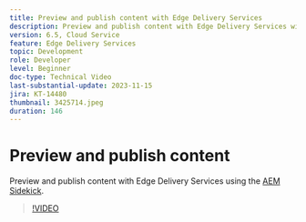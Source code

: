 ```yaml
---
title: Preview and publish content with Edge Delivery Services
description: Preview and publish content with Edge Delivery Services with the AEM Sidekick
version: 6.5, Cloud Service
feature: Edge Delivery Services
topic: Development
role: Developer
level: Beginner
doc-type: Technical Video
last-substantial-update: 2023-11-15
jira: KT-14480
thumbnail: 3425714.jpeg
duration: 146
---
```


# Preview and publish content

Preview and publish content with Edge Delivery Services using the [AEM Sidekick](./sidekick.md).

>[!VIDEO](https://video.tv.adobe.com/v/3425714/?learn=on)

